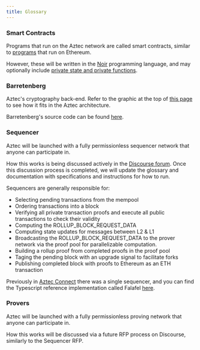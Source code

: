 ```yaml
---
title: Glossary
---
```

### Smart Contracts

Programs that run on the Aztec network are called smart contracts, similar to [programs](https://ethereum.org/en/developers/docs/smart-contracts/) that run on Ethereum. 

However, these will be written in the [Noir](https://noir-lang.org/index.html) programming language, and may optionally include [private state and private functions](https://docs.aztec.network/aztec/how-it-works/private-smart-contracts).

### Barretenberg

Aztec's cryptography back-end. Refer to the graphic at the top of [this page](https://medium.com/aztec-protocol/explaining-the-network-in-aztec-network-166862b3ef7d) to see how it fits in the Aztec architecture.

Barretenberg's source code can be found [here](https://github.com/AztecProtocol/barretenberg). 

### Sequencer

Aztec will be launched with a fully permissionless sequencer network that anyone can participate in.

How this works is being discussed actively in the [Discourse forum](https://discourse.aztec.network/t/request-for-proposals-decentralized-sequencer-selection/350/). Once this discussion process is completed, we will update the glossary and documentation with specifications and instructions for how to run. 

Sequencers are generally responsible for:

- Selecting pending transactions from the mempool
- Ordering transactions into a block
- Verifying all private transaction proofs and execute all public transactions to check their validity
- Computing the ROLLUP_BLOCK_REQUEST_DATA
- Computing state updates for messages between L2 & L1
- Broadcasting the ROLLUP_BLOCK_REQUEST_DATA to the prover network via the proof pool for parallelizable computation.
- Building a rollup proof from completed proofs in the proof pool
- Taging the pending block with an upgrade signal to facilitate forks
- Publishing completed block with proofs to Ethereum as an ETH transaction

Previously in [Aztec Connect](https://medium.com/aztec-protocol/sunsetting-aztec-connect-a786edce5cae) there was a single sequencer, and you can find the Typescript reference implementation called Falafel [here](https://github.com/AztecProtocol/aztec-connect/tree/master/falafel).

### Provers
Aztec will be launched with a fully permissionless proving network that anyone can participate in.

How this works will be discussed via a future RFP process on Discourse, similarly to the Sequencer RFP. 
